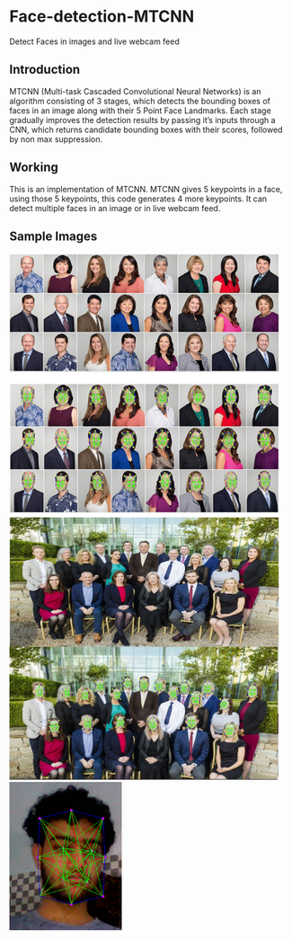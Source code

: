 # Face-detection-MTCNN
Detect Faces in images and live webcam feed

## Introduction
MTCNN (Multi-task Cascaded Convolutional Neural Networks) is an algorithm consisting of 3 stages, which detects the bounding boxes of faces in an image along with their 5 Point Face Landmarks. Each stage gradually improves the detection results by passing it’s inputs through a CNN, which returns candidate bounding boxes with their scores, followed by non max suppression.


## Working
This is an implementation of MTCNN. MTCNN gives 5 keypoints in a face, using those 5 keypoints, this code generates 4 more keypoints. It can detect multiple faces in an image or in live webcam feed. 

## Sample Images



<img src="https://github.com/aashishrai3799/Face-detection-MTCNN/blob/master/sample_images/input_3.jpg" width="480">
<img src="https://github.com/aashishrai3799/Face-detection-MTCNN/blob/master/sample_images/input_2.jpg" width="480">

<img src="https://github.com/aashishrai3799/Face-detection-MTCNN/blob/master/sample_images/Screenshot%20from%202019-07-01%2014-01-00.png" width="200">


